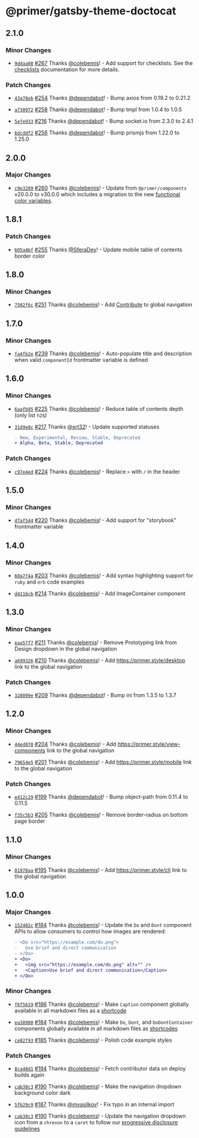 # @primer/gatsby-theme-doctocat

## 2.1.0

### Minor Changes

- [`9ddaa08`](https://github.com/primer/doctocat/commit/9ddaa08395a5d08fc0cd6f7dc0de4d1e19252fa7) [#267](https://github.com/primer/doctocat/pull/267) Thanks [@colebemis](https://github.com/colebemis)! - Add support for checklists. See the [checklists](https://primer.style/doctocat/usage/checklists) documentation for more details.

### Patch Changes

- [`43a78eb`](https://github.com/primer/doctocat/commit/43a78eb93e453f9659488c125f7e5889633b3540) [#254](https://github.com/primer/doctocat/pull/254) Thanks [@dependabot](https://github.com/apps/dependabot)! - Bump axios from 0.19.2 to 0.21.2

* [`a730972`](https://github.com/primer/doctocat/commit/a7309725faa1636d7e53a5d63c65007bbe340e53) [#258](https://github.com/primer/doctocat/pull/258) Thanks [@dependabot](https://github.com/apps/dependabot)! - Bump tmpl from 1.0.4 to 1.0.5

- [`5efe933`](https://github.com/primer/doctocat/commit/5efe93324e3b078cac84c41cbec7de4ee9c2c800) [#216](https://github.com/primer/doctocat/pull/216) Thanks [@dependabot](https://github.com/apps/dependabot)! - Bump socket.io from 2.3.0 to 2.4.1

* [`6dcddf2`](https://github.com/primer/doctocat/commit/6dcddf2bd77019251b058c5e3081d815f7eaafed) [#256](https://github.com/primer/doctocat/pull/256) Thanks [@dependabot](https://github.com/apps/dependabot)! - Bump prismjs from 1.22.0 to 1.25.0

## 2.0.0

### Major Changes

- [`c9e3209`](https://github.com/primer/doctocat/commit/c9e32094a6dbccc7f9d48cfa9202a2d1aa7fe7d3) [#260](https://github.com/primer/doctocat/pull/260) Thanks [@colebemis](https://github.com/colebemis)! - Update from `@primer/components` v20.0.0 to v30.0.0 which includes a migration to the new [functional color variables](https://primer.style/primitives/color).

## 1.8.1

### Patch Changes

- [`605a4bf`](https://github.com/primer/doctocat/commit/605a4bf013b12593888bbcf4c9b8d30ba03172f9) [#255](https://github.com/primer/doctocat/pull/255) Thanks [@SferaDev](https://github.com/SferaDev)! - Update mobile table of contents border color

## 1.8.0

### Minor Changes

- [`7502f6c`](https://github.com/primer/doctocat/commit/7502f6ce137485ce162c6082067070b576279701) [#251](https://github.com/primer/doctocat/pull/251) Thanks [@colebemis](https://github.com/colebemis)! - Add [Contribute](https://primer.style/contribute) to global navigation

## 1.7.0

### Minor Changes

- [`fa4fb2e`](https://github.com/primer/doctocat/commit/fa4fb2eed2eeb003ee3294f61b456005c03e5c1e) [#239](https://github.com/primer/doctocat/pull/239) Thanks [@colebemis](https://github.com/colebemis)! - Auto-populate title and description when valid `componentId` frontmatter variable is defined

## 1.6.0

### Minor Changes

- [`6aafb95`](https://github.com/primer/doctocat/commit/6aafb95bd47f611cffd7b6c5c6528343c53b42e3) [#225](https://github.com/primer/doctocat/pull/225) Thanks [@colebemis](https://github.com/colebemis)! - Reduce table of contents depth (only list `h2`s)

* [`31d9e8c`](https://github.com/primer/doctocat/commit/31d9e8cfe93d997a154928829b49c5d2f60dc35e) [#217](https://github.com/primer/doctocat/pull/217) Thanks [@srt32](https://github.com/srt32)! - Update supported statuses

  ```diff
  - New, Experimental, Review, Stable, Deprecated
  + Alpha, Beta, Stable, Deprecated
  ```

### Patch Changes

- [`c97e4ed`](https://github.com/primer/doctocat/commit/c97e4ed348cde43e7da638fd77893317d3db0ee4) [#224](https://github.com/primer/doctocat/pull/224) Thanks [@colebemis](https://github.com/colebemis)! - Replace `>` with `/` in the header

## 1.5.0

### Minor Changes

- [`d7af544`](https://github.com/primer/doctocat/commit/d7af544369e8a592c05a65fef8813652d9a2842b) [#220](https://github.com/primer/doctocat/pull/220) Thanks [@colebemis](https://github.com/colebemis)! - Add support for "storybook" frontmatter variable

## 1.4.0

### Minor Changes

- [`60a7f4a`](https://github.com/primer/doctocat/commit/60a7f4a3a91eda6fec83600b8886f9d0e19029ea) [#203](https://github.com/primer/doctocat/pull/203) Thanks [@colebemis](https://github.com/colebemis)! - Add syntax highlighting support for `ruby` and `erb` code examples

* [`d4116cb`](https://github.com/primer/doctocat/commit/d4116cbf0906c594285ef470ae60b8845e6f5380) [#214](https://github.com/primer/doctocat/pull/214) Thanks [@colebemis](https://github.com/colebemis)! - Add ImageContainer component

## 1.3.0

### Minor Changes

- [`eaa57f7`](https://github.com/primer/doctocat/commit/eaa57f79f6fbc11032e3ee535f7950a240f5ae94) [#211](https://github.com/primer/doctocat/pull/211) Thanks [@colebemis](https://github.com/colebemis)! - Remove Prototyping link from Design dropdown in the global navigation

* [`a699326`](https://github.com/primer/doctocat/commit/a699326fb9d788fcc798a1c9881000fa2cc339bb) [#210](https://github.com/primer/doctocat/pull/210) Thanks [@colebemis](https://github.com/colebemis)! - Add https://primer.style/desktop link to the global navigation

### Patch Changes

- [`328099e`](https://github.com/primer/doctocat/commit/328099ee5913adf38145248ba8dad0666f9b4865) [#209](https://github.com/primer/doctocat/pull/209) Thanks [@dependabot](https://github.com/apps/dependabot)! - Bump ini from 1.3.5 to 1.3.7

## 1.2.0

### Minor Changes

- [`44ed070`](https://github.com/primer/doctocat/commit/44ed070e4340f1b01f258414b903c9550156b05e) [#204](https://github.com/primer/doctocat/pull/204) Thanks [@colebemis](https://github.com/colebemis)! - Add https://primer.style/view-components link to the global navigation

* [`79654e5`](https://github.com/primer/doctocat/commit/79654e54762000884040b0f068162a10148b34cf) [#201](https://github.com/primer/doctocat/pull/201) Thanks [@colebemis](https://github.com/colebemis)! - Add https://primer.style/mobile link to the global navigation

### Patch Changes

- [`e412c29`](https://github.com/primer/doctocat/commit/e412c29c69dfd9b584fbe21c60327444ac9fd727) [#199](https://github.com/primer/doctocat/pull/199) Thanks [@dependabot](https://github.com/apps/dependabot)! - Bump object-path from 0.11.4 to 0.11.5

* [`f35c5b3`](https://github.com/primer/doctocat/commit/f35c5b3b57c0c0fe0fce42167628fabb0a11b74e) [#205](https://github.com/primer/doctocat/pull/205) Thanks [@colebemis](https://github.com/colebemis)! - Remove border-radius on bottom page border

## 1.1.0

### Minor Changes

- [`81978aa`](https://github.com/primer/doctocat/commit/81978aa70cf6bcdd6b9099b24b1232cd7a350153) [#195](https://github.com/primer/doctocat/pull/195) Thanks [@colebemis](https://github.com/colebemis)! - Add https://primer.style/cli link to the global navigation

## 1.0.0

### Major Changes

- [`152402c`](https://github.com/primer/doctocat/commit/152402cd09f32a491f59283cc02570b0142f4bd9) [#184](https://github.com/primer/doctocat/pull/184) Thanks [@colebemis](https://github.com/colebemis)! - Update the `Do` and `Dont` component APIs to allow consumers to control how images are rendered:

  ```diff
  - <Do src="https://example.com/do.png">
  -   Use brief and direct communication
  - </Do>
  + <Do>
  +   <img src="https://example.com/do.png" alt="" />
  +   <Caption>Use brief and direct communication</Caption>
  + </Do>
  ```

### Minor Changes

- [`f6f5619`](https://github.com/primer/doctocat/commit/f6f56192406dd7d3144cbe1ec75955c8c383a689) [#186](https://github.com/primer/doctocat/pull/186) Thanks [@colebemis](https://github.com/colebemis)! - Make `Caption` component globally available in all markdown files as a [shortcode](https://mdxjs.com/blog/shortcodes)

* [`ea38980`](https://github.com/primer/doctocat/commit/ea38980e188f8a6eae562961b8a68c85449296dc) [#184](https://github.com/primer/doctocat/pull/184) Thanks [@colebemis](https://github.com/colebemis)! - Make `Do`, `Dont`, and `DoDontContainer` components globally available in all markdown files as [shortcodes](https://mdxjs.com/blog/shortcodes)

- [`ce82f93`](https://github.com/primer/doctocat/commit/ce82f93e026d820c282e188241b6b0807edd7a27) [#185](https://github.com/primer/doctocat/pull/185) Thanks [@colebemis](https://github.com/colebemis)! - Polish code example styles

### Patch Changes

- [`8ca48d1`](https://github.com/primer/doctocat/commit/8ca48d1b6262b54ae63654d19a74861501cdb451) [#194](https://github.com/primer/doctocat/pull/194) Thanks [@colebemis](https://github.com/colebemis)! - Fetch contributor data on deploy builds again

* [`cab38c3`](https://github.com/primer/doctocat/commit/cab38c38eb00a9645991147b28a47a535dcd1d41) [#190](https://github.com/primer/doctocat/pull/190) Thanks [@colebemis](https://github.com/colebemis)! - Make the navigation dropdown background color dark

- [`5fb29c9`](https://github.com/primer/doctocat/commit/5fb29c9000dd2a26919f661d969142fa1938d329) [#187](https://github.com/primer/doctocat/pull/187) Thanks [@mvasilkov](https://github.com/mvasilkov)! - Fix typo in an internal import

* [`cab38c3`](https://github.com/primer/doctocat/commit/cab38c38eb00a9645991147b28a47a535dcd1d41) [#190](https://github.com/primer/doctocat/pull/190) Thanks [@colebemis](https://github.com/colebemis)! - Update the navigation dropdown icon from a `chrevon` to a `caret` to follow our [progressive disclosure guidelines](https://primer.style/design/ui-patterns/progressive-disclosure#progressive-disclosure-ui-patterns)
